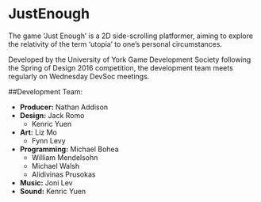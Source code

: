 # JustEnough

The game ‘Just Enough’ is a 2D side-scrolling platformer, aiming to explore the relativity of the term ‘utopia’ to one’s personal circumstances.

Developed by the University of York Game Development Society following the Spring of Design 2016 competition, the development team meets regularly on Wednesday DevSoc meetings.

##Development Team:
- **Producer:** Nathan Addison
- **Design:** Jack Romo
  - Kenric Yuen
- **Art:** Liz Mo
  - Fynn Levy
- **Programming:** Michael Bohea
  - William Mendelsohn
  - Michael Walsh
  - Alidivinas Prusokas
- **Music:** Joni Lev
- **Sound:** Kenric Yuen
